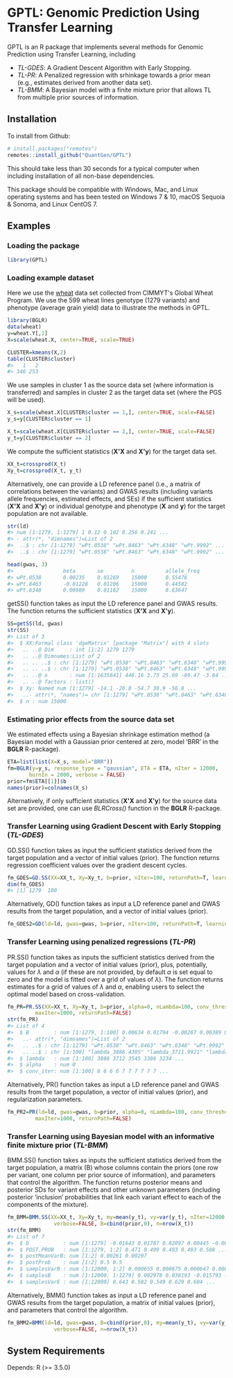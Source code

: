 GPTL: Genomic Prediction Using Transfer Learning
================================================

GPTL is an R package that implements several methods for Genomic Prediction using Transfer Learning, including
 -  *TL-GDES*: A Gradient Descent Algorithm with Early Stopping.
 -  *TL-PR*: A Penalized regression with srhinkage towards a prior mean (e.g., estimates derived from another data set).
 -  *TL-BMM*: A Bayesian model with a finite mixture prior that allows TL from multiple prior sources of information.

Installation
------------

To install from Github:

```R
# install.packages("remotes")
remotes::install_github("QuantGen/GPTL")
```

This should take less than 30 seconds for a typical computer when including installation of all non-base dependencies.

This package should be compatible with Windows, Mac, and Linux operating systems and has been tested on Windows 7 & 10, macOS Sequoia & Sonoma, and Linux CentOS 7.

Examples
--------

### Loading the package

```R
library(GPTL)
```

### Loading example dataset

Here we use the [wheat](https://doi.org/10.1104/pp.105.063438) data set collected from CIMMYT's Global Wheat Program. We use the 599 wheat lines genotype (1279 variants) and phenotype (average grain yield) data to illustrate the methods in GPTL.

```R
library(BGLR)
data(wheat)
y=wheat.Y[,1]
X=scale(wheat.X, center=TRUE, scale=TRUE)

CLUSTER=kmeans(X,2)
table(CLUSTER$cluster)
#>   1   2 
#> 346 253 
```

We use samples in cluster 1 as the source data set (where information is transferred) and samples in cluster 2 as the target data set (where the PGS will be used). 

```R
X_s=scale(wheat.X[CLUSTER$cluster == 1,], center=TRUE, scale=FALSE)
y_s=y[CLUSTER$cluster == 1]

X_t=scale(wheat.X[CLUSTER$cluster == 2,], center=TRUE, scale=FALSE)
y_t=y[CLUSTER$cluster == 2]
```

We compute the sufficient statistics (**X'X** and **X'y**) for the target data set.

```R
XX_t=crossprod(X_t)
Xy_t=crossprod(X_t, y_t)
```

Alternatively, one can provide a LD reference panel (i.e., a matrix of correlations between the variants) and GWAS results (including variants allele frequencies, estimated effects, and SEs) if the sufficient statistics (**X'X** and **X'y**) or individual genotype and phenotype (**X** and **y**) for the target population are not available.

```R
str(ld)
#> num [1:1279, 1:1279] 1 0.12 0.102 0.256 0.241 ...
#> - attr(*, "dimnames")=List of 2
#>  ..$ : chr [1:1279] "wPt.0538" "wPt.8463" "wPt.6348" "wPt.9992" ...
#>  ..$ : chr [1:1279] "wPt.0538" "wPt.8463" "wPt.6348" "wPt.9992" ...

head(gwas, 3)
#>                beta       se         n          allele_freq
#> wPt.0538       0.00235    0.01269    15000      0.55476
#> wPt.8463       -0.01228   0.01206    15000      0.44582
#> wPt.6348       0.00989    0.01162    15000      0.63647
```

getSS() function takes as input the LD reference panel and GWAS results. The function returns the sufficient statistics (**X'X** and **X'y**).

```R
SS=getSS(ld, gwas)
str(SS)
#> List of 3
#>  $ XX:Formal class 'dgeMatrix' [package "Matrix"] with 4 slots
#>   .. ..@ Dim     : int [1:2] 1279 1279
#>   .. ..@ Dimnames:List of 2
#>   .. .. ..$ : chr [1:1279] "wPt.0538" "wPt.8463" "wPt.6348" "wPt.9992" ...
#>   .. .. ..$ : chr [1:1279] "wPt.0538" "wPt.8463" "wPt.6348" "wPt.9992" ...
#>   .. ..@ x       : num [1:1635841] 446.16 3.73 25.69 -69.47 -3.84 ...
#>   .. ..@ factors : list()
#>  $ Xy: Named num [1:1279] -14.1 -20.8 -54.7 38.9 -56.8 ...
#>   ..- attr(*, "names")= chr [1:1279] "wPt.0538" "wPt.8463" "wPt.6348" "wPt.9992" ...
#>  $ n : num 15000
```

### Estimating prior effects from the source data set

We estimated effects using a Bayesian shrinkage estimation method (a Bayesian model with a Gaussian prior centered at zero, model ‘BRR’ in the **BGLR** R-package).

```R
ETA=list(list(X=X_s, model="BRR"))
fm=BGLR(y=y_s, response_type = "gaussian", ETA = ETA, nIter = 12000,
       burnIn = 2000, verbose = FALSE)
prior=fm$ETA[[1]]$b
names(prior)=colnames(X_s)
```

Alternatively, if only sufficient statistics (**X'X** and **X'y**) for the source data set are provided, one can use *BLRCross()* function in the **BGLR** R-package.

### Transfer Learning using Gradient Descent with Early Stopping (*TL-GDES*)

GD.SS() function takes as input the sufficient statistics derived from the target population and a vector of initial values (prior). The function returns regression coefficient values over the gradient descent cycles.

```R
fm_GDES=GD.SS(XX=XX_t, Xy=Xy_t, b=prior, nIter=100, returnPath=T, learning_rate=1/50)
dim(fm_GDES)
#> [1] 1279  100
```

Alternatively, GD() function takes as input a LD reference panel and GWAS results from the target population, and a vector of initial values (prior).

```R
fm_GDES2=GD(ld=ld, gwas=gwas, b=prior, nIter=100, returnPath=T, learning_rate=1/50)
```

### Transfer Learning using penalized regressions (*TL-PR*)

PR.SS() function takes as inputs the sufficient statistics derived from the target population and a vector of initial values (prior), plus, potentially, values for $\lambda$ and $\alpha$ (if these are not provided, by default $\alpha$ is set equal to zero and the model is fitted over a grid of values of $\lambda$). The function returns estimates for a grid of values of $\lambda$ and $\alpha$, enabling users to select the optimal model based on cross-validation.

```R
fm_PR=PR.SS(XX=XX_t, Xy=Xy_t, b=prior, alpha=0, nLambda=100, conv_threshold=1e-4,
         maxIter=1000, returnPath=FALSE)
str(fm_PR)
#> List of 4
#>  $ B        : num [1:1279, 1:100] 0.00634 0.01794 -0.00267 0.00389 0.00399 ...
#>   ..- attr(*, "dimnames")=List of 2
#>   .. ..$ : chr [1:1279] "wPt.0538" "wPt.8463" "wPt.6348" "wPt.9992" ...
#>   .. ..$ : chr [1:100] "lambda_3886.4305" "lambda_3711.9921" "lambda_3545.3049" "lambda_3386.0244" ...
#>  $ lambda   : num [1:100] 3886 3712 3545 3386 3234 ...
#>  $ alpha    : num 0
#>  $ conv_iter: num [1:100] 6 6 6 6 7 7 7 7 7 7 ...
```

Alternatively, PR() function takes as input a LD reference panel and GWAS results from the target population, a vector of initial values (prior), and regularization parameters.

```R
fm_PR2=PR(ld=ld, gwas=gwas, b=prior, alpha=0, nLambda=100, conv_threshold=1e-4,
         maxIter=1000, returnPath=FALSE)
```

### Transfer Learning using Bayesian model with an informative finite mixture prior (*TL-BMM*)

BMM.SS() function takes as inputs the sufficient statistics derived from the target population, a matrix (B) whose columns contain the priors (one row per variant, one column per prior source of information), and parameters that control the algorithm. The function returns posterior means and posterior SDs for variant effects and other unknown parameters (including posterior ‘inclusion’ probabilities that link each variant effect to each of the components of the mixture).

```R
fm_BMM=BMM.SS(XX=XX_t, Xy=Xy_t, my=mean(y_t), vy=var(y_t), nIter=12000, burnIn=2000, thin=5,
               verbose=FALSE, B=cbind(prior,0), n=nrow(X_t))
str(fm_BMM)
#> List of 7
#>  $ b           : num [1:1279] -0.01643 0.01787 0.02097 0.00445 -0.00112 ...
#>  $ POST.PROB   : num [1:1279, 1:2] 0.471 0.499 0.493 0.493 0.508 ...
#>  $ postMeanVarB: num [1:2] 0.00261 0.00207
#>  $ postProb    : num [1:2] 0.5 0.5
#>  $ samplesVarB : num [1:12000, 1:2] 0.000655 0.000675 0.000647 0.000699 0.000708 ...
#>  $ samplesB    : num [1:12000, 1:1279] 0.002978 0.038193 -0.015793 -0.003802 0.000238 ...
#>  $ samplesVarE : num [1:12000] 0.643 0.582 0.549 0.629 0.604 ...
```

Alternatively, BMM() function takes as input a LD reference panel and GWAS results from the target population, a matrix of initial values (prior), and parameters that control the algorithm.

```R
fm_BMM2=BMM(ld=ld, gwas=gwas, B=cbind(prior,0), my=mean(y_t), vy=var(y_t), nIter=12000, burnIn=2000, thin=5,
               verbose=FALSE, n=nrow(X_t))
```

System Requirements
-------------------

Depends: R (>= 3.5.0)
